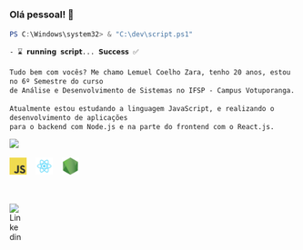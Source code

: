 ### Olá pessoal! 👋
```powershell
PS C:\Windows\system32> & "C:\dev\script.ps1"
```
```text
- ⌛️ 𝗿𝘂𝗻𝗻𝗶𝗻𝗴 𝘀𝗰𝗿𝗶𝗽𝘁... 𝗦𝘂𝗰𝗰𝗲𝘀𝘀 ✅

Tudo bem com vocês? Me chamo Lemuel Coelho Zara, tenho 20 anos, estou no 6º Semestre do curso
de Análise e Desenvolvimento de Sistemas no IFSP - Campus Votuporanga.

Atualmente estou estudando a linguagem JavaScript, e realizando o desenvolvimento de aplicações
para o backend com Node.js e na parte do frontend com o React.js.
```

<img src="https://media.giphy.com/media/WUlplcMpOCEmTGBtBW/giphy.gif" width="30">

<img src="https://raw.githubusercontent.com/github/explore/80688e429a7d4ef2fca1e82350fe8e3517d3494d/topics/javascript/javascript.png" alt="JavaScript" width="30">&nbsp;&nbsp;&nbsp;&nbsp;<img src="https://raw.githubusercontent.com/github/explore/80688e429a7d4ef2fca1e82350fe8e3517d3494d/topics/react/react.png" alt="React.js" width="30">&nbsp;&nbsp;&nbsp;&nbsp;<img src="https://raw.githubusercontent.com/github/explore/80688e429a7d4ef2fca1e82350fe8e3517d3494d/topics/nodejs/nodejs.png" alt="Node.js" width="30">

<br>
<br>

<a href="https://www.linkedin.com/in/lemuelZara/">
  <img align="left" alt="Linkedin" width="22px" src="https://cdn.jsdelivr.net/npm/simple-icons@v3/icons/linkedin.svg" />
</a>
